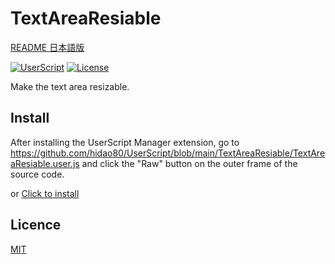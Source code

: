 # TextAreaResiable

[README 日本語版](./README_ja.md)

[![UserScript](https://img.shields.io/badge/Framework-UserScript-blue.svg)](https://en.wikipedia.org/wiki/Userscript)
[![License](https://img.shields.io/github/license/hidao80/UserScript)](/LICENSE)

Make the text area resizable. 

## Install

After installing the UserScript Manager extension, go to https://github.com/hidao80/UserScript/blob/main/TextAreaResiable/TextAreaResiable.user.js and click the "Raw" button on the outer frame of the source code.

or [Click to install](https://github.com/hidao80/UserScript/raw/main/TextAreaResiable/TextAreaResiable.user.js)

## Licence

[MIT](/LICENSE)
